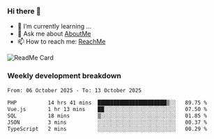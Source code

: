 ### Hi there 👋

- 🌱 I’m currently learning ...
- 💬 Ask me about [AboutMe](https://www.itzcy.com/about)
- 📫 How to reach me: [ReachMe](https://www.itzcy.com/about)

![ReadMe Card](https://github-readme-stats-ten-gilt.vercel.app/api?username=SuperChenYun&show_icons=true&title_color=fff&icon_color=79ff97&text_color=9f9f9f&bg_color=151515&hide_border=true)

### Weekly development breakdown
<!--START_SECTION:waka-->

```txt
From: 06 October 2025 - To: 13 October 2025

PHP          14 hrs 41 mins  ██████████████████████▒░░   89.75 %
Vue.js       1 hr 13 mins    ██░░░░░░░░░░░░░░░░░░░░░░░   07.50 %
SQL          18 mins         ▒░░░░░░░░░░░░░░░░░░░░░░░░   01.85 %
JSON         3 mins          ░░░░░░░░░░░░░░░░░░░░░░░░░   00.37 %
TypeScript   2 mins          ░░░░░░░░░░░░░░░░░░░░░░░░░   00.29 %
```

<!--END_SECTION:waka-->
